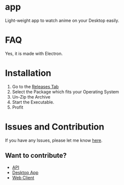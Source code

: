 # app
 Light-weight app to watch anime on your Desktop easily.

# FAQ
Yes, it is made with Electron.

# Installation
1. Go to the [Releases Tab](https://github.com/touka-bot/app/releases)
2. Select the Package which fits your Operating System
3. Un-Zip the Archive
4. Start the Executable.
5. Profit

# Issues and Contribution
If you have any Issues, please let me know [here]().

## Want to contribute?
- [API](https://github.com/touka-bot/api)
- [Desktop App](https://github.com/touka-bot/app)
- [Web Client](https://github.com/touka-bot/client)

